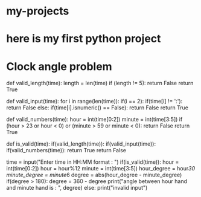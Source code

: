 # my-projects
# here is my first python project
# Clock angle problem


def valid_length(time):
    length = len(time)
    if (length != 5):
        return False
    return True

def valid_input(time):
    for i in range(len(time)):
        if(i == 2):
            if(time[i] != ':'):
                return False
        else:
            if(time[i].isnumeric() == False):
                return False
    return True

def valid_numbers(time):
    hour = int(time[0:2])
    minute = int(time[3:5])
    if (hour > 23 or hour < 0) or (minute > 59 or minute < 0):
        return False
    return True

def is_valid(time):
    if(valid_length(time)):
        if(valid_input(time)):
            if(valid_numbers(time)):
                return True
    return False


time = input("Enter time in HH:MM format : ")
if(is_valid(time)):
    hour = int(time[0:2])
    hour = hour%12
    minute = int(time[3:5])
    hour_degree = hour*30
    minute_degree = minute*6
    degree = abs(hour_degree - minute_degree)
    if(degree > 180):
        degree = 360 - degree
    print("angle between hour hand and minute hand is : ", degree)
else:
  print("invalid input")
